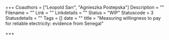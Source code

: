 +++
Coauthors = ["Leopold Sarr", "Agnieszka Postepska"]
Description = ""
Filename = ""
Link = ""
Linkdetails = ""
Status = "WIP"
Statuscode = 3
Statusdetails = ""
Tags = []
date = ""
title = "Measuring willingness to pay for reliable electricity: evidence from Senegal"

+++
